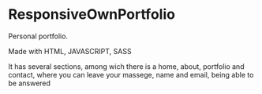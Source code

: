 # ResponsiveOwnPortfolio

Personal portfolio.

Made with HTML, JAVASCRIPT, SASS

It has several sections, among wich there is a home, about, portfolio and contact, where you can leave your massege, name and email, being able to be answered

<img src="" alt=""/>
